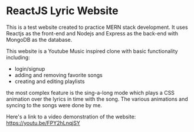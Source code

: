 # ReactJS Lyric Website

This is a test website created to practice MERN stack development. It uses Reactjs as the front-end and Nodejs and Express as the back-end with MongoDB as the database.

This website is a Youtube Music inspired clone with basic functionality including:
- login/signup
- adding and removing favorite songs
- creating and editing playlists

the most complex feature is the sing-a-long mode which plays a CSS animation over the lyrics in time with the song. The various animations and syncing to the songs were done by me. 

Here's a link to a video demonstration of the website: https://youtu.be/FPY2hLnqjSY
